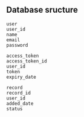 ## Database sructure

```
user
user_id
name
email
password
```

```
access_token
access_token_id
user_id
token
expiry_date
```

```
record
record_id
user_id
added_date
status
```
